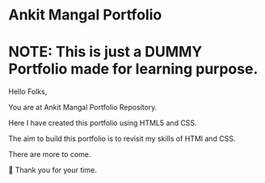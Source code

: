 # Ankit Mangal Portfolio
# NOTE: This is just a DUMMY Portfolio made for learning purpose.

Hello Folks,

You are at Ankit Mangal Portfolio Repository.

Here I have created this portfolio using HTML5 and CSS.

The aim to build this portfolio is to revisit my skills of HTMl and CSS.

There are more to come.

🤝 Thank you for your time. 
